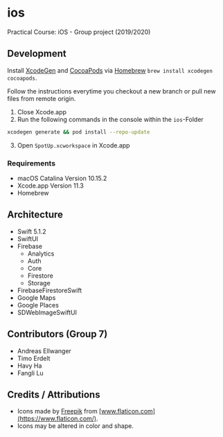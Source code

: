 # ios

Practical Course: iOS - Group project (2019/2020)

## Development
Install [XcodeGen](https://github.com/yonaskolb/XcodeGen) and [CocoaPods](https://cocoapods.org/) via [Homebrew](https://brew.sh/) `brew install xcodegen cocoapods`.

Follow the instructions everytime you checkout a new branch or pull new files from remote origin.

1. Close Xcode.app
2. Run the following commands in the console within the `ios`-Folder
```sh
xcodegen generate && pod install --repo-update
```
3. Open `SpotUp.xcworkspace` in Xcode.app

### Requirements
- macOS Catalina Version 10.15.2
- Xcode.app Version 11.3
- Homebrew

## Architecture

- Swift 5.1.2
- SwiftUI
- Firebase
  - Analytics
  - Auth
  - Core
  - Firestore
  - Storage
- FirebaseFirestoreSwift
- Google Maps
- Google Places
- SDWebImageSwiftUI

## Contributors (Group 7)

- Andreas Ellwanger
- Timo Erdelt
- Havy Ha
- Fangli Lu

## Credits / Attributions

- Icons made by [Freepik](https://www.flaticon.com/authors/freepik) from [www.flaticon.com](https://www.flaticon.com/).
- Icons may be altered in color and shape.
